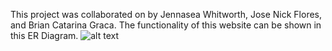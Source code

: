 This project was collaborated on by Jennasea Whitworth, Jose Nick Flores, and Brian Catarina Graca.
The functionality of this website can be shown in this ER Diagram.
![alt text](http://url/to/img.png)

